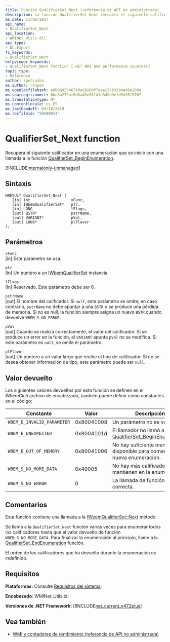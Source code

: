 ```yaml
---
title: Función QualifierSet_Next (referencia de API no administrada)
description: La función QualifierSet_Next recupera el siguiente calificador en una enumeración.
ms.date: 11/06/2017
api_name:
- QualifierSet_Next
api_location:
- WMINet_Utils.dll
api_type:
- DLLExport
f1_keywords:
- QualifierSet_Next
helpviewer_keywords:
- QualifierSet_Next function [.NET WMI and performance counters]
topic_type:
- Reference
author: rpetrusha
ms.author: ronpet
ms.openlocfilehash: e8b96957467b0acb100f7eea137b3294a60e208a
ms.sourcegitcommit: 0be8a279af6d8a43e03141e349d3efd5d35f8767
ms.translationtype: HT
ms.contentlocale: es-ES
ms.lasthandoff: 04/18/2019
ms.locfileid: "59180913"
---
```

# <a name="qualifiersetnext-function"></a>QualifierSet_Next function
Recupera el siguiente calificador en una enumeración que se inició con una llamada a la función [QualifierSet_BeginEnumeration](qualifierset-beginenumeration.md).   

[!INCLUDE[internalonly-unmanaged](../../../../includes/internalonly-unmanaged.md)]
  
## <a name="syntax"></a>Sintaxis  
  
```  
HRESULT QualifierSet_Next (
   [in] int                  vFunc, 
   [in] IWbemQualifierSet*   ptr, 
   [in] LONG                 lFlags,
   [out] BSTR*               pstrName,        
   [out] VARIANT*            pVal,
   [out] LONG*               plFlavor                 
); 
```  

## <a name="parameters"></a>Parámetros

`vFunc`   
[in] Este parámetro se usa.

`ptr`   
[in] Un puntero a un [IWbemQualifierSet](/windows/desktop/api/wbemcli/nn-wbemcli-iwbemqualifierset) instancia.

`lFlags`   
[in] Reservado. Este parámetro debe ser 0.

`pstrName`   
[out] El nombre del calificador. Si `null`, este parámetro se omite; en caso contrario, `pstrName` no debe apuntar a una `BSTR` o se produce una pérdida de memoria. Si no es null, la función siempre asigna un nuevo `BSTR` cuando devuelve `WBEM_S_NO_ERROR`.

`pVal`   
[out] Cuando se realiza correctamente, el valor del calificador. Si se produce un error en la función, el `VARIANT` apunta `pVal` no se modifica. Si este parámetro es `null`, se omite el parámetro.

`plFlavor`   
[out] Un puntero a un valor largo que recibe el tipo de calificador. Si no se desea obtener información de tipo, este parámetro puede ser `null`. 

## <a name="return-value"></a>Valor devuelto

Los siguientes valores devueltos por esta función se definen en el *WbemCli.h* archivo de encabezado, también puede definir como constantes en el código:

|Constante  |Valor  |Descripción  |
|---------|---------|---------|
|`WBEM_E_INVALID_PARAMETER` | 0x80041008 | Un parámetro no es válido. |
|`WBEM_E_UNEXPECTED` | 0x8004101d | El llamador no llamó a [QualifierSet_BeginEnumeration](qualifierset-beginenumeration.md). |
|`WBEM_E_OUT_OF_MEMORY` | 0x80041006 | No hay suficiente memoria disponible para comenzar una nueva enumeración. |
| `WBEM_S_NO_MORE_DATA` | 0x40005 | No hay más calificadores se mantienen en la enumeración. |
|`WBEM_S_NO_ERROR` | 0 | La llamada de función fue correcta.  |
  
## <a name="remarks"></a>Comentarios

Esta función contiene una llamada a la [IWbemQualifierSet::Next](/windows/desktop/api/wbemcli/nf-wbemcli-iwbemqualifierset-next) método.

Se llama a la `QualifierSet_Next` función varias veces para enumerar todos los calificadores hasta que el valor devuelto de función `WBEM_S_NO_MORE_DATA`. Para finalizar la enumeración al principio, llame a la [QualifierSet_EndEnumeration](qualifierset-endenumeration.md) función.

El orden de los calificadores que ha devuelto durante la enumeración es indefinido.

## <a name="requirements"></a>Requisitos  
 **Plataformas:** Consulte [Requisitos del sistema](../../../../docs/framework/get-started/system-requirements.md).  
  
 **Encabezado**: WMINet_Utils.idl  
  
 **Versiones de .NET Framework:** [!INCLUDE[net_current_v472plus](../../../../includes/net-current-v472plus.md)]  
  
## <a name="see-also"></a>Vea también

- [WMI y contadores de rendimiento (referencia de API no administrada)](index.md)
